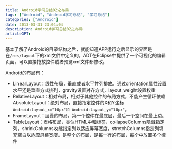 ```yaml
---
title: Android学习总结02之布局
tags: ["Android", "Android学习总结", "学习总结"]
categories: ["Android"]
date: 2013-03-31 23:04:04
description: Android学习总结02之布局
articleGPT: 
---
```


基本了解了Android的目录结构之后，就能知道APP运行之后显示的界面是在`/res/layout`下的xml文件中定义的，ADT在Eclipse中提供了一个可视化的编辑页面，可以直接拖放控件或者预览xml文件都修改。  

Android的布局有：

  * LinearLayout：线性布局，垂直或者水平并列排放。通过orientation属性设置水平还是垂直方式排列，gravity设置对齐方式，layout_weight设置权重
  * RelativeLayout：相对布局，相对于其他控件的布局方式，不能产生循环依赖 AbsoluteLayout：绝对布局，直接指定控件的X和Y坐标 `Android:layout_x="10px"和 Android:layout_y="10px"`。
  * FrameLayout：层叠的布局，第一个控件在最底层，最后一个空间在最上边。
  * TableLayout：表格布局，类似HTML中和标签，collapseColumns隐藏指定列，shrinkColumns收缩指定列以适应屏幕宽度，stretchColumns指定列填充空白以适应屏幕宽度。是整个的布局，是每一行的布局，每个中放置多个控件
